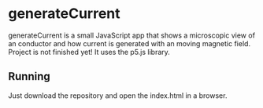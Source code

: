 # generateCurrent

generateCurrent is a small JavaScript app that shows a microscopic view of an conductor and how current is generated with an moving magnetic field. Project is not finished yet! 
It uses the p5.js library.

## Running

Just download the repository and open the index.html in a browser.
